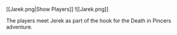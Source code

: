 [[Jarek.png|Show Players]]
![[Jarek.png]]

The players meet Jerek as part of the hook for the Death in Pincers adventure.